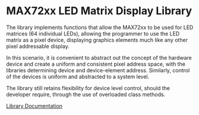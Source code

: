 # MAX72xx LED Matrix Display Library

The library implements functions that allow the MAX72xx to be used for LED matrices (64 individual LEDs), allowing the programmer to use the LED matrix as a pixel device, displaying graphics elements much like any other pixel addressable display.

In this scenario, it is convenient to abstract out the concept of the hardware device and create a uniform and consistent pixel address space, with the libraries determining device and device-element address. Similarly, control of the devices is uniform and abstracted to a system level.

The library still retains flexibility for device level control, should the developer require, through the use of overloaded class methods.

[Library Documentation](https://majicdesigns.github.io/MD_MAX72XX/)
